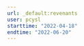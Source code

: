 ```yaml
---
url: _default:revenants
user: pcysl
starttime: "2022-04-18"
endtime: "2022-06-20"
---
```

<reserve />